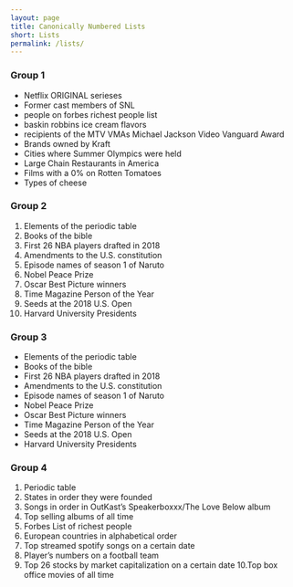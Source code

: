 ```yaml
---
layout: page
title: Canonically Numbered Lists
short: Lists
permalink: /lists/
---
```


### Group 1

- Netflix ORIGINAL serieses
- Former cast members of SNL
- people on forbes richest people list
- baskin robbins ice cream flavors
- recipients of the MTV VMAs Michael Jackson Video Vanguard Award
- Brands owned by Kraft
- Cities where Summer Olympics were held
- Large Chain Restaurants in America
- Films with a 0% on Rotten Tomatoes
- Types of cheese

### Group 2

1. Elements of the periodic table
2. Books of the bible
3. First 26 NBA players drafted in 2018
4. Amendments to the U.S. constitution
5. Episode names of season 1 of Naruto
6. Nobel Peace Prize
7. Oscar Best Picture winners
8. Time Magazine Person of the Year
9. Seeds at the 2018 U.S. Open
10. Harvard University Presidents

### Group 3

- Elements of the periodic table
- Books of the bible
- First 26 NBA players drafted in 2018
- Amendments to the U.S. constitution
- Episode names of season 1 of Naruto
- Nobel Peace Prize
- Oscar Best Picture winners
- Time Magazine Person of the Year
- Seeds at the 2018 U.S. Open
- Harvard University Presidents

### Group 4

1. Periodic table
2. States in order they were founded
3. Songs in order in OutKast’s Speakerboxxx/The Love Below album
4. Top selling albums of all time
5. Forbes List of richest people
6. European countries in alphabetical order
7. Top streamed spotify songs on a certain date
8. Player’s numbers on a football team
9. Top 26 stocks by market capitalization on a certain date
10.Top box office movies of all time
